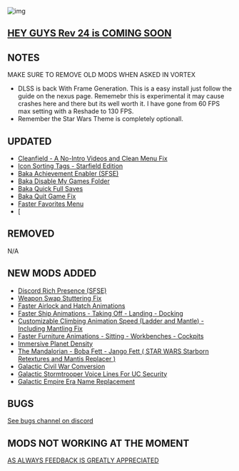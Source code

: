 ![img](https://s11.gifyu.com/images/SgCoI.png)

## [HEY GUYS Rev 24 is COMING SOON](https://)

## NOTES

MAKE SURE TO REMOVE OLD MODS WHEN ASKED IN VORTEX

- DLSS is back With Frame Generation. This is a easy install just follow the guide on the nexus page. Rememebr this is experimental it may cause crashes here and there but its well worth it. I have gone from 60 FPS max setting with a Reshade to 130 FPS.
- Remember the Star Wars Theme is completely optionall.

## UPDATED

- [Cleanfield - A No-Intro Videos and Clean Menu Fix](https://www.nexusmods.com/starfield/mods/88)
- [Icon Sorting Tags - Starfield Edition](https://www.nexusmods.com/starfield/mods/312?tab=description)
- [Baka Achievement Enabler (SFSE)](https://www.nexusmods.com/starfield/mods/658)
- [Baka Disable My Games Folder](https://www.nexusmods.com/starfield/mods/1599)
- [Baka Quick Full Saves](https://www.nexusmods.com/starfield/mods/1750)
- [Baka Quit Game Fix](https://www.nexusmods.com/starfield/mods/1662)
- [Faster Favorites Menu](https://www.nexusmods.com/starfield/mods/1581)
- [

## REMOVED

N/A

## NEW MODS ADDED

- [Discord Rich Presence (SFSE)](https://www.nexusmods.com/starfield/mods/2545?tab=description)
- [Weapon Swap Stuttering Fix](https://www.nexusmods.com/starfield/mods/2830?tab=description)
- [Faster Airlock and Hatch Animations](https://www.nexusmods.com/starfield/mods/2489?tab=description)
- [Faster Ship Animations - Taking Off - Landing - Docking](https://www.nexusmods.com/starfield/mods/2815?tab=description)
- [Customizable Climbing Animation Speed (Ladder and Mantle) - Including Mantling Fix](https://www.nexusmods.com/starfield/mods/2524?tab=description)
- [Faster Furniture Animations - Sitting - Workbenches - Cockpits](https://www.nexusmods.com/starfield/mods/2645?tab=description)
- [Immersive Planet Density](https://www.nexusmods.com/starfield/mods/2686)
- [The Mandalorian - Boba Fett - Jango Fett ( STAR WARS Starborn Retextures and Mantis Replacer )](https://www.nexusmods.com/starfield/mods/2848?tab=description)
- [Galactic Civil War Conversion](https://www.nexusmods.com/starfield/mods/1659?tab=description)
- [Galactic Stormtrooper Voice Lines For UC Security](https://www.nexusmods.com/starfield/mods/2176?tab=description)
- [Galactic Empire Era Name Replacement](https://www.nexusmods.com/starfield/mods/2307?tab=description)

## BUGS

[See bugs channel on discord](https://discord.gg/xZNztPjA2u)

## MODS NOT WORKING AT THE MOMENT


[AS ALWAYS FEEDBACK IS GREATLY APPRECIATED](https://)
